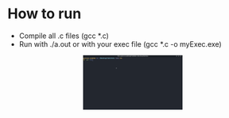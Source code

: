 # How to run

- Compile all .c files (gcc \*.c)
- Run with ./a.out or with your exec file (gcc \*.c -o myExec.exe)

<div>
   <p align="center">
      <img src=".github/demo.gif" width="200"/>
   </p>
</div>
